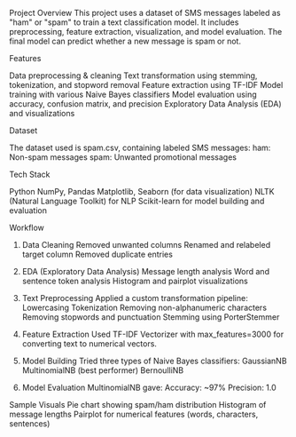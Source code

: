 Project Overview
This project uses a dataset of SMS messages labeled as "ham" or "spam" to train a text classification model. It includes preprocessing, feature extraction, visualization, and model evaluation. The final model can predict whether a new message is spam or not.

Features

Data preprocessing & cleaning
Text transformation using stemming, tokenization, and stopword removal
Feature extraction using TF-IDF
Model training with various Naive Bayes classifiers
Model evaluation using accuracy, confusion matrix, and precision
Exploratory Data Analysis (EDA) and visualizations

Dataset

The dataset used is spam.csv, containing labeled SMS messages:
ham: Non-spam messages
spam: Unwanted promotional messages

Tech Stack

Python
NumPy, Pandas
Matplotlib, Seaborn (for data visualization)
NLTK (Natural Language Toolkit) for NLP
Scikit-learn for model building and evaluation

Workflow

1. Data Cleaning
Removed unwanted columns
Renamed and relabeled target column
Removed duplicate entries

2. EDA (Exploratory Data Analysis)
Message length analysis
Word and sentence token analysis
Histogram and pairplot visualizations

3. Text Preprocessing
Applied a custom transformation pipeline:
Lowercasing
Tokenization
Removing non-alphanumeric characters
Removing stopwords and punctuation
Stemming using PorterStemmer

4. Feature Extraction
Used TF-IDF Vectorizer with max_features=3000 for converting text to numerical vectors.

5. Model Building
Tried three types of Naive Bayes classifiers:
GaussianNB
MultinomialNB (best performer)
BernoulliNB

6. Model Evaluation
MultinomialNB gave:
Accuracy: ~97%
Precision: 1.0

Sample Visuals
Pie chart showing spam/ham distribution
Histogram of message lengths
Pairplot for numerical features (words, characters, sentences)
